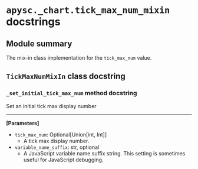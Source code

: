 # `apysc._chart.tick_max_num_mixin` docstrings

## Module summary

The mix-in class implementation for the `tick_max_num` value.

## `TickMaxNumMixIn` class docstring

### `_set_initial_tick_max_num` method docstring

Set an initial tick max display number<hr>

**[Parameters]**

- `tick_max_num`: Optional[Union[int, Int]]
  - A tick max display number.
- `variable_name_suffix`: str, optional
  - A JavaScript variable name suffix string. This setting is sometimes useful for JavaScript debugging.